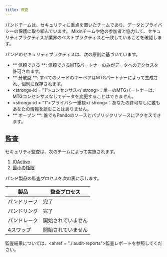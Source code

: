 ```yaml
---
title: 概要
---
```


パンドチームは、セキュリティに重点を置いたチームであり、データとプライバシーの保護に取り組んでいます。 Mixinチームや他の参加者と協力して、セキュリティプラクティスが業界のベストプラクティスと一致していることを確認します。

パンドのセキュリティプラクティスは、次の原則に基づいています。

- ** 信頼できる **: 信頼できるMTGパートナーのみがデータへのアクセスを許可されます。
- ** 分散型 **: すべてのノードのキーペアはMTGパートナーによって生成され、個別に保存されます。
- <strongx-id = "1">コンセンサス</ strong>：単一のMTGパートナーは、MTGコンセンサスなしでデータを変更することはできません。
- <strongx-id = "1">プライバシー重視</ strong>：あなたの許可なしに誰もあなたの情報を読むことはありません。
- ** オープン **: 誰でもPandoのソースとパブリックリソースにアクセスできます。

## 監査

セキュリティ監査は、次のチームによって実施されます。

1. [IOActive](https://ioactive.com/)
2. [最小の権限](https://leastauthority.com/)

パンド製品の監査プロセスを次の表に示します。

| 製品     | 監査プロセス    |
| ------ | --------- |
| パンドリーフ | 完了        |
| パンドリング | 完了        |
| パンドレーク | 開始されていません |
| 4スワップ  | 開始されていません |

監査結果については、<ahref = "./ audit-reports">監査レポート</a>を参照してください。